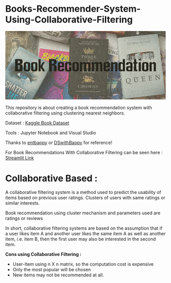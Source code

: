 # Books-Recommender-System-Using-Collaborative-Filtering

![book-recommendations](https://github.com/Rizal-A/Books-Recommender-System-Using-Collaborative-Filtering/blob/main/assets/Book%20Recommendation.png)

This repository is about creating a book recommendation system with collaborative filtering using clustering nearest neighbors.

Dataset : [Kaggle Book Dataset](https://www.kaggle.com/datasets/saurabhbagchi/books-dataset)

Tools : Jupyter Notebook and Visual Studio

Thanks to [entbappy](https://github.com/entbappy) or [DSwithBappy](https://www.youtube.com/watch?v=cGoAhtl-5jA&list=PLkz_y24mlSJa37r2xNDyEgt0Z4ilHtJ07&index=13&ab_channel=DSwithBappy) for reference!

For Book Recommendations With Collaborative Filtering can be seen here : [Streamlit Link](https://books-recommender-system-using-collaborative-filtering07.streamlit.app/)

# Collaborative Based :

A collaborative filtering system is a method used to predict the usability of items based on previous user ratings. Clusters of users with same ratings or similar interests.

Book recommendation using cluster mechanism and parameters used are ratings or reviews

In short, collaborative filtering systems are based on the assumption that if a user likes item A and another user likes the same item A as well as another item, i.e. item B, then the first user may also be interested in the second item.

**Cons using Collaborative Filtering :**

- User-Item using n X n matrix, so the computation cost is expensive
- Only the most popular will be chosen
- New items may not be recommended at all.
